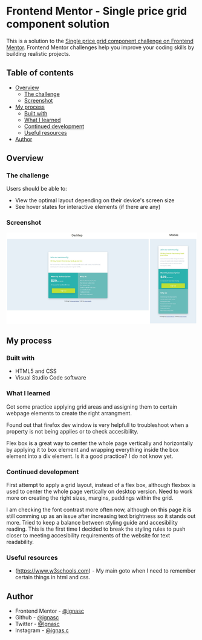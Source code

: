 # Frontend Mentor - Single price grid component solution

This is a solution to the [Single price grid component challenge on Frontend Mentor](https://www.frontendmentor.io/challenges/single-price-grid-component-5ce41129d0ff452fec5abbbc). Frontend Mentor challenges help you improve your coding skills by building realistic projects. 

## Table of contents

- [Overview](#overview)
  - [The challenge](#the-challenge)
  - [Screenshot](#screenshot)
- [My process](#my-process)
  - [Built with](#built-with)
  - [What I learned](#what-i-learned)
  - [Continued development](#continued-development)
  - [Useful resources](#useful-resources)
- [Author](#author)

## Overview

### The challenge

Users should be able to:

- View the optimal layout depending on their device's screen size
- See hover states for interactive elements (if there are any)

### Screenshot

![](./screenshot.jpg)

## My process

### Built with

- HTML5 and CSS
- Visual Studio Code software

### What I learned

Got some practice applying grid areas and assigning them to certain webpage elements to create the right arrangment.

Found out that firefox dev window is very helpfull to troubleshoot when a property is not being applies or to check accesibility.

Flex box is a great way to center the whole page vertically and horizontally by applying it to box element and wrapping everything inside the box element into a div element. Is it a good practice? I do not know yet.

### Continued development

First attempt to apply a grid layout, instead of a flex box, although flexbox is used to center the whole page vertically on desktop version. Need to work more on creating the right sizes, margins, paddings within the grid.

I am checking the font contrast more often now, although on this page it is still comming up as an issue after increasing text brightness so it stands out more. Tried to keep a balance between styling guide and accesibility reading. This is the first time I decided to break the styling rules to push closer to meeting accesibility requirements of the website for text readability.

### Useful resources

- (https://www.w3schools.com) - My main goto when I need to remember certain things in html and css.

## Author

- Frontend Mentor - [@ignasc](https://www.frontendmentor.io/profile/ignasc)
- Github - [@ignasc](https://github.com/ignasc)
- Twitter - [@Ignasc](https://twitter.com/Ignasc)
- Instagram - [@ignas.c](https://www.instagram.com/ignas.c/)
